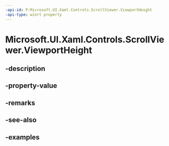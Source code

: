 ```yaml
---
-api-id: P:Microsoft.UI.Xaml.Controls.ScrollViewer.ViewportHeight
-api-type: winrt property
---
```


# Microsoft.UI.Xaml.Controls.ScrollViewer.ViewportHeight

<!--
public double ViewportHeight { get; }
-->


## -description

## -property-value

## -remarks

## -see-also

## -examples


